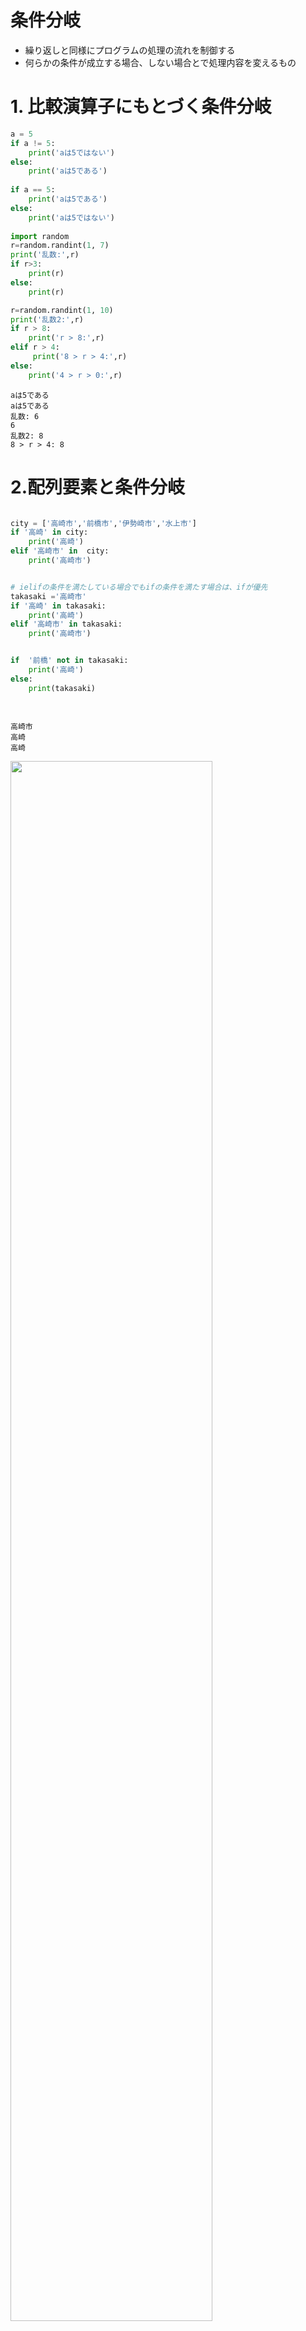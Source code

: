 # 条件分岐
- 繰り返しと同様にプログラムの処理の流れを制御する
- 何らかの条件が成立する場合、しない場合とで処理内容を変えるもの
  
# 1. 比較演算子にもとづく条件分岐


```python
a = 5
if a != 5:
    print('aは5ではない')
else:
    print('aは5である')
    
if a == 5:
    print('aは5である')
else:
    print('aは5ではない')
    
import random
r=random.randint(1, 7)
print('乱数:',r)
if r>3:
    print(r)
else:
    print(r)

r=random.randint(1, 10)
print('乱数2:',r)
if r > 8:
    print('r > 8:',r)
elif r > 4:
     print('8 > r > 4:',r)
else:
    print('4 > r > 0:',r)
```

    aは5である
    aは5である
    乱数: 6
    6
    乱数2: 8
    8 > r > 4: 8
    

# 2.配列要素と条件分岐


```python

city = ['高崎市','前橋市','伊勢崎市','水上市']
if '高崎' in city:
    print('高崎')
elif '高崎市' in  city:
    print('高崎市')


# ielifの条件を満たしている場合でもifの条件を満たす場合は、ifが優先
takasaki ='高崎市'
if '高崎' in takasaki:
    print('高崎')
elif '高崎市' in takasaki:
    print('高崎市')


if  '前橋' not in takasaki:
    print('高崎')
else:
    print(takasaki)
    
    
```

    高崎市
    高崎
    高崎
    

<src img="cf86772c-2787-4f26-80b1-efb9350050bc.png" width="80%">

<img src="29abb28f-d4c3-43f2-9784-e1f04a9b0d63.png" width="80%">

<img src="0b59d6ae-10de-461d-ba17-2e12f5a59676.png" width="60%">

**aにいろいろな値を入れてどこで処理されるかを確かめてください**


```python
a = 3
if a > 5:
      b = a + 1
elif a > 2:
      b = a + 2
else:
      b = a + 3
a = b **2
print(a)
```

    25
    

**上記と同様にaに様々な値を入れて試してください**


```python
a = 3
if a > 5:
      b = a + 1
elif a > 2:
      b = a + 2

a = b **2
print(a)
```

    25
    

# 3. 複合条件



```python
a = 10
if a % 2 ==0 and a >8:
    print(a)


if a % 2 ==0 or a>20:
    print(a)

if a % 2 ==0:
    if a >= 10:
        print(a)
    
```

    10
    10
    10
    


```python
moji ='今日は晴れ'
if len(moji) >2:
     if '昨日' in moji:
         print('昨日は晴れ')
    
     else:
         print(moji)
        
if len(moji) > 2 and '昨日' in moji:
    print('昨日は晴れ')
else:
    print('今日は晴れ')
    
```

    今日は晴れ
    今日は晴れ
    

# 演習1.
1.　以下で生成した乱数（整数）が偶数ならば, '偶数', 奇数ならば'奇数'と表示するように条件分岐を記述せよ（生成した乱数自体も表示すること）
```
　　import random
    r=random.randint(1, 100)
```
2. 上記で生成した乱数について、偶数かつ50以上ならば、'偶数で50以上', 偶数かつ50未満なら　'偶数で50未満'　それ以外ならば何も処理しない条件分岐を記述せよ（生成した乱数自体も表示すること）
3. 上記2.の処理について、偶数かつ50以上、偶数かつ50未満の場合は同様とし，それ以外の場合は '奇数'と表示するように条件分岐を記述せよ
、


```python
import random
r=random.randint(1, 100)

```

    偶数
    90
    偶数で50以上
    90
    偶数で50以上
    90
    

4. 以下のような辞書型を用意しておき、1~7のいずれかの整数を乱数生成して該当する曜日を取り出し、土日ならば、'今日は〇〇曜日、休日です' を、
それ以外なら'今日は〇〇曜日、平日です' と表示するように条件分岐を記述せよ
```
{1:'日曜日',2:'月曜日',3:'火曜日',4:'水曜日',5:'木曜日',6:'金曜日',7:'土曜日'}
```


```python

```

    今日は土曜日、休日です。
    

5. 以下のようなnumpy型を用意しておき、0~6のいずれかの整数を乱数生成して該当する曜日を取り出し、土日ならば、'今日は〇〇曜日、休日です' を、
それ以外なら'今日は〇〇曜日、平日です' と表示するように条件分岐を記述せよ
```
np.array(['日曜日','月曜日','火曜日','水曜日','木曜日','金曜日','土曜日'])
```


```python


```

    今日は木曜日、平日です。
    

# 4. 繰り返し中での条件分岐
   

- continue : 条件を満たした場合、繰り返し中での後続処理を飛ばして次の繰り返しを行う
- break : 条件を満たした場合、繰り返しを打ち切る


```python
# 以下は同じ結果になる。インデントが多いと読みにくくなることがあるので、continueを使う
for i in range(10):
    if i % 2!=0:
       print(i)


for i in range(10):
    if i % 2==0:
        continue
    print(i)


```

    1
    3
    5
    7
    9
    1
    3
    5
    7
    9
    




```python
for i in range(10):
    if i > 3:
        break
    print(i)

i = 0
while True:
    print(i)
    i+=1
    if i > 3:
        break
```

    0
    1
    2
    3
    0
    1
    2
    3
    


```python
a = [ i for i in range(10) if i <= 3]
print(a)
```

    [0, 1, 2, 3]
    


```python
kisu =0
gusu=0
total=0
for i in range(10):
    if i % 2 == 0:
        gusu+=i        
    else:
        kisu+=i
    total +=i
print(kisu,gusu, total)
```

# 演習2.
1. input関数は、以下の通り、実行すると入力受付状態になり、何かの文字列を入力すると変数に受け取る関数である。input('文字を入力して下さい')　に対して、任意の文字を入力するとその文字を画面表示するという処理を繰り返し行うコーディング書け。ただし、input関数に対して'q'を入録した場合のみ、繰り返しを終了するように対応すること。


```python
a=input('文字列を入力：')
print(a)
```

    文字列を入力： 晴れ
    

    晴れ
    


```python

```

2. 以下のコーディングを結果が同じになるようにcontinueを使ったコーディングに修正せよ
```
byThree =[]
for i in range(10):
    if i % 3 == 0:
        print(i)
        byThree.append(i)
print(byThree)
```


```python


```

    0
    3
    6
    9
    [0, 3, 6, 9]
    0
    3
    6
    9
    [0, 3, 6, 9]
    

3. リスト内包表記を使って、上記byThreeと同じリストを作成して画面表示せよ


```python

```

    [0, 3, 6, 9]
    

4. 以下は月を要素とする配列である。これをfor文で逐次読み、冬の月ならば、'〇月は冬です' 夏の月ならば、'〇月は夏です' それ以外の月ならば何も処理しないように条件分岐を
記述せよ
```
[1,2,3,4,5,6,7,8,9,10,11,12]
```


```python

```

    1月は冬です
    2月は冬です
    6月は夏です
    7月は夏です
    8月は夏です
    12月は冬です
    


```python

```
